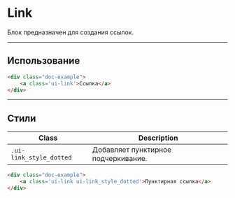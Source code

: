 <!--
docs/common/link|4
-->

# Link

Блок предназначен для создания ссылок.

---

## Использование

``` html
<div class="doc-example">
    <a class='ui-link'>Cсылка</a>
</div>
```

---

## Стили

|          Class          |             Description             |
|-------------------------|-------------------------------------|
| `.ui-link_style_dotted` | Добавляет пунктирное подчеркивание. |

``` html
<div class="doc-example">
    <a class='ui-link ui-link_style_dotted'>Пунктирная ссылка</a>
</div>
```

